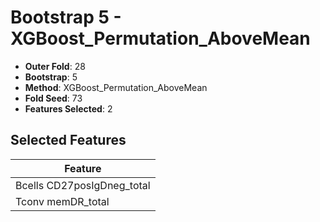 # Bootstrap 5 - XGBoost_Permutation_AboveMean

- **Outer Fold**: 28
- **Bootstrap**: 5
- **Method**: XGBoost_Permutation_AboveMean
- **Fold Seed**: 73
- **Features Selected**: 2

## Selected Features

| Feature |
|---------|
| Bcells CD27posIgDneg_total |
| Tconv memDR_total |
